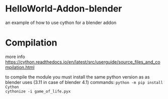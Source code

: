 # HelloWorld-Addon-blender
an example of how to use cython for a blender addon

# Compilation
more info https://cython.readthedocs.io/en/latest/src/userguide/source_files_and_compilation.html

to compile the module you must install the same python version as as blender uses (3.11 in case of blender 4.1)
commands:
`python -m pip install Cython`  
`cythonize -i game_of_life.pyx`
